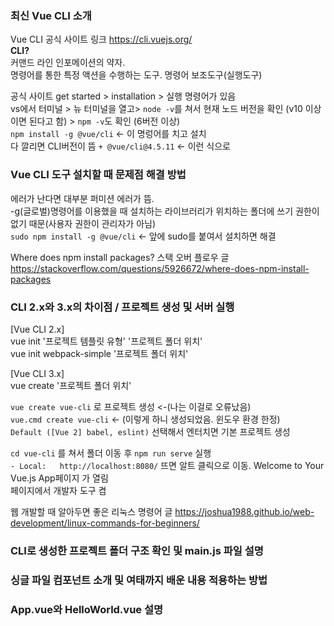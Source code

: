 ### 최신 Vue CLI 소개
Vue CLI 공식 사이트 링크   https://cli.vuejs.org/       
**CLI?**    
커맨드 라인 인포메이션의 약자.   
명령어를 통한 특정 액션을 수행하는 도구. 명령어 보조도구(실행도구)   
   
공식 사이트 get started > installation > 실행 명령어가 있음    
vs에서 터미널 > 뉴 터미널을 열고> `node -v`를 쳐서 현재 노드 버전을 확인 (v10 이상이면 된다고 함) > `npm -v`도 확인 (6버전 이상)   
`npm install -g @vue/cli` <- 이 명렁어를 치고 설치   
다 깔리면 CLI버전이 뜸 `+ @vue/cli@4.5.11` <- 이런 식으로

### Vue CLI 도구 설치할 때 문제점 해결 방법
에러가 난다면 대부분 퍼미션 에러가 뜸.    
-g(글로벌)명령어를 이용했을 때 설치하는 라이브러리가 위치하는 폴더에 쓰기 권한이 없기 때문(사용자 권한이 관리자가 아님)   
`sudo npm install -g @vue/cli` <- 앞에 sudo를 붙여서 설치하면 해결      
   
Where does npm install packages? 스택 오버 플로우 글 https://stackoverflow.com/questions/5926672/where-does-npm-install-packages   
   
### CLI 2.x와 3.x의 차이점 / 프로젝트 생성 및 서버 실행
[Vue CLI 2.x]   
vue init '프로젝트 템플릿 유형' '프로젝트 폴더 위치'   
vue init webpack-simple '프로젝트 폴더 위치'   
   
[Vue CLI 3.x]   
vue create '프로젝트 폴더 위치'   
   
`vue create vue-cli` 로 프로젝트 생성 <-(나는 이걸로 오류났음)   
`vue.cmd create vue-cli` <- (이렇게 하니 생성되었음. 윈도우 환경 한정)  
`Default ([Vue 2] babel, eslint)` 선택해서 엔터치면 기본 프로젝트 생성
   
`cd vue-cli` 를 쳐서 폴더 이동 후 `npm run serve` 실행   
`- Local:   http://localhost:8080/` 뜨면 알트 클릭으로 이동. Welcome to Your Vue.js App페이지 가 열림   
페이지에서 개발자 도구 켬   
   
웹 개발할 때 알아두면 좋은 리눅스 명령어 글 https://joshua1988.github.io/web-development/linux-commands-for-beginners/   
   
### CLI로 생성한 프로젝트 폴더 구조 확인 및 main.js 파일 설명

### 싱글 파일 컴포넌트 소개 및 여태까지 배운 내용 적용하는 방법

### App.vue와 HelloWorld.vue 설명
